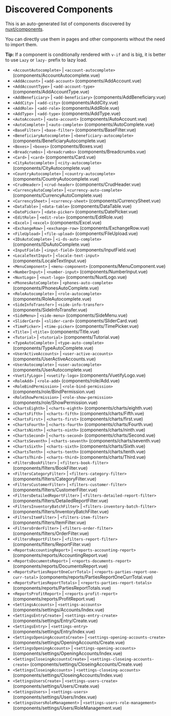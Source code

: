 # Discovered Components

This is an auto-generated list of components discovered by [nuxt/components](https://github.com/nuxt/components).

You can directly use them in pages and other components without the need to import them.

**Tip:** If a component is conditionally rendered with `v-if` and is big, it is better to use `Lazy` or `lazy-` prefix to lazy load.

- `<AccountAutocomplete>` | `<account-autocomplete>` (components/AccountAutocomplete.vue)
- `<AddAccount>` | `<add-account>` (components/AddAccount.vue)
- `<AddAccountType>` | `<add-account-type>` (components/AddAccountType.vue)
- `<AddBeneficiary>` | `<add-beneficiary>` (components/AddBeneficiary.vue)
- `<AddCity>` | `<add-city>` (components/AddCity.vue)
- `<AddRole>` | `<add-role>` (components/AddRole.vue)
- `<AddType>` | `<add-type>` (components/AddType.vue)
- `<AutoAccount>` | `<auto-account>` (components/AutoAccount.vue)
- `<AutoComplete>` | `<auto-complete>` (components/AutoComplete.vue)
- `<BaseFilter>` | `<base-filter>` (components/BaseFilter.vue)
- `<BeneficiaryAutocomplete>` | `<beneficiary-autocomplete>` (components/BeneficiaryAutocomplete.vue)
- `<Boxes>` | `<boxes>` (components/Boxes.vue)
- `<Breadcrumbs>` | `<breadcrumbs>` (components/Breadcrumbs.vue)
- `<Card>` | `<card>` (components/Card.vue)
- `<CityAutocomplete>` | `<city-autocomplete>` (components/CityAutocomplete.vue)
- `<CountryAutocomplete>` | `<country-autocomplete>` (components/CountryAutocomplete.vue)
- `<CrudHeader>` | `<crud-header>` (components/CrudHeader.vue)
- `<CurrencyAutoComplete>` | `<currency-auto-complete>` (components/CurrencyAutoComplete.vue)
- `<CurrencySheet>` | `<currency-sheet>` (components/CurrencySheet.vue)
- `<DataTable>` | `<data-table>` (components/DataTable.vue)
- `<DatePicker>` | `<date-picker>` (components/DatePicker.vue)
- `<EditRole>` | `<edit-role>` (components/EditRole.vue)
- `<Excel>` | `<excel>` (components/Excel.vue)
- `<ExchangeRow>` | `<exchange-row>` (components/ExchangeRow.vue)
- `<FileUpload>` | `<file-upload>` (components/FileUpload.vue)
- `<IDsAutoComplete>` | `<i-ds-auto-complete>` (components/IDsAutoComplete.vue)
- `<InputField>` | `<input-field>` (components/InputField.vue)
- `<LocaleTextInput>` | `<locale-text-input>` (components/LocaleTextInput.vue)
- `<MenuComponent>` | `<menu-component>` (components/MenuComponent.vue)
- `<NumberInput>` | `<number-input>` (components/NumberInput.vue)
- `<NuxtLogo>` | `<nuxt-logo>` (components/NuxtLogo.vue)
- `<PhonesAutoComplete>` | `<phones-auto-complete>` (components/PhonesAutoComplete.vue)
- `<RoleAutocomplete>` | `<role-autocomplete>` (components/RoleAutocomplete.vue)
- `<SideInfoTransfer>` | `<side-info-transfer>` (components/SideInfoTransfer.vue)
- `<SideMenu>` | `<side-menu>` (components/SideMenu.vue)
- `<SliderCard>` | `<slider-card>` (components/SliderCard.vue)
- `<TimePicker>` | `<time-picker>` (components/TimePicker.vue)
- `<Title>` | `<title>` (components/Title.vue)
- `<Tutorial>` | `<tutorial>` (components/Tutorial.vue)
- `<TypeAutoComplete>` | `<type-auto-complete>` (components/TypeAutoComplete.vue)
- `<UserActiveAccounts>` | `<user-active-accounts>` (components/UserActiveAccounts.vue)
- `<UserAutocomplete>` | `<user-autocomplete>` (components/UserAutocomplete.vue)
- `<VuetifyLogo>` | `<vuetify-logo>` (components/VuetifyLogo.vue)
- `<RoleAdd>` | `<role-add>` (components/role/Add.vue)
- `<RoleBindPermission>` | `<role-bind-permission>` (components/role/BindPermission.vue)
- `<RoleShowPermission>` | `<role-show-permission>` (components/role/ShowPermission.vue)
- `<ChartsEighth>` | `<charts-eighth>` (components/charts/eighth.vue)
- `<ChartsFifth>` | `<charts-fifth>` (components/charts/Fifth.vue)
- `<ChartsFirst>` | `<charts-first>` (components/charts/first.vue)
- `<ChartsFourth>` | `<charts-fourth>` (components/charts/Fourth.vue)
- `<ChartsNinth>` | `<charts-ninth>` (components/charts/ninth.vue)
- `<ChartsSecond>` | `<charts-second>` (components/charts/Second.vue)
- `<ChartsSeventh>` | `<charts-seventh>` (components/charts/seventh.vue)
- `<ChartsSixth>` | `<charts-sixth>` (components/charts/Sixth.vue)
- `<ChartsTenth>` | `<charts-tenth>` (components/charts/tenth.vue)
- `<ChartsThird>` | `<charts-third>` (components/charts/Third.vue)
- `<FiltersBookFilter>` | `<filters-book-filter>` (components/filters/BookFilter.vue)
- `<FiltersCategoryFilter>` | `<filters-category-filter>` (components/filters/CategoryFilter.vue)
- `<FiltersCustomerFilter>` | `<filters-customer-filter>` (components/filters/CustomerFilter.vue)
- `<FiltersDetailedReportFilter>` | `<filters-detailed-report-filter>` (components/filters/DetailedReportFilter.vue)
- `<FiltersInventoryBatchFilter>` | `<filters-inventory-batch-filter>` (components/filters/InventoryBatchFilter.vue)
- `<FiltersItemFilter>` | `<filters-item-filter>` (components/filters/ItemFilter.vue)
- `<FiltersOrderFilter>` | `<filters-order-filter>` (components/filters/OrderFilter.vue)
- `<FiltersReportFilter>` | `<filters-report-filter>` (components/filters/ReportFilter.vue)
- `<ReportsAccountingReport>` | `<reports-accounting-report>` (components/reports/AccountingReport.vue)
- `<ReportsDocumentsReport>` | `<reports-documents-report>` (components/reports/DocumentsReport.vue)
- `<ReportsPartiesReportOneCurrTotal>` | `<reports-parties-report-one-curr-total>` (components/reports/PartiesReportOneCurrTotal.vue)
- `<ReportsPartiesReportTotals>` | `<reports-parties-report-totals>` (components/reports/PartiesReportTotals.vue)
- `<ReportsProfitReport>` | `<reports-profit-report>` (components/reports/ProfitReport.vue)
- `<SettingsAccounts>` | `<settings-accounts>` (components/settings/Accounts/Index.vue)
- `<SettingsEntryCreate>` | `<settings-entry-create>` (components/settings/Entry/Create.vue)
- `<SettingsEntry>` | `<settings-entry>` (components/settings/Entry/Index.vue)
- `<SettingsOpeningAccountsCreate>` | `<settings-opening-accounts-create>` (components/settings/OpeningAccounts/Create.vue)
- `<SettingsOpeningAccounts>` | `<settings-opening-accounts>` (components/settings/OpeningAccounts/Index.vue)
- `<SettingsCloseingAccountsCreate>` | `<settings-closeing-accounts-create>` (components/settings/CloseingAccounts/Create.vue)
- `<SettingsCloseingAccounts>` | `<settings-closeing-accounts>` (components/settings/CloseingAccounts/Index.vue)
- `<SettingsUsersCreate>` | `<settings-users-create>` (components/settings/Users/Create.vue)
- `<SettingsUsers>` | `<settings-users>` (components/settings/Users/Index.vue)
- `<SettingsUsersRoleManagement>` | `<settings-users-role-management>` (components/settings/Users/RoleManagement.vue)
